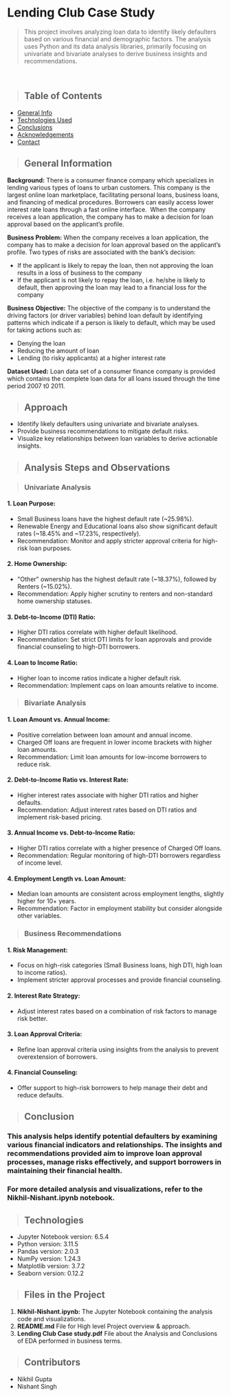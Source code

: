 # Lending Club Case Study
> This project involves analyzing loan data to identify likely defaulters based on various financial and demographic factors. The analysis uses Python and its data analysis libraries, primarily focusing on univariate and bivariate analyses to derive business insights and recommendations.

<br>

>## Table of Contents
* [General Info](#general-information)
* [Technologies Used](#technologies)
* [Conclusions](#conclusions)
* [Acknowledgements](#acknowledgements)
* [Contact](#contact)

>## General Information
**Background:**
  There is a consumer finance company which specializes in lending various types of loans to urban customers. This company is the largest online loan marketplace, facilitating personal loans, business loans, and financing of medical procedures. Borrowers can easily access lower interest rate loans through a fast online interface. 
When the company receives a loan application, the company has to make a decision for loan approval based on the applicant’s profile. 

**Business Problem:**
When the company receives a loan application, the company has to make a decision for loan approval based on the applicant’s profile. Two types of risks are associated with the bank’s decision:
- If the applicant is likely to repay the loan, then not approving the loan results in a loss of business to the company
- If the applicant is not likely to repay the loan, i.e. he/she is likely to default, then approving the loan may lead to a financial loss for the company

**Business Objective:**
The objective of the company is to understand the driving factors (or driver variables) behind loan default by identifying patterns which indicate if a person is likely to default, which may be used for taking actions such as:
- Denying the loan
- Reducing the amount of loan
- Lending (to risky applicants) at a higher interest rate

**Dataset Used:**
Loan data set of a consumer finance company is provided which contains the complete loan data for all loans issued through the time period 2007 t0 2011.

>## Approach
 - Identify likely defaulters using univariate and bivariate analyses.
 - Provide business recommendations to mitigate default risks.
 - Visualize key relationships between loan variables to derive actionable insights.


>## Analysis Steps and Observations

>### Univariate Analysis

#### 1. Loan Purpose:

 - Small Business loans have the highest default rate (~25.98%).
 - Renewable Energy and Educational loans also show significant default rates (~18.45% and ~17.23%, respectively).
 - Recommendation: Monitor and apply stricter approval criteria for high-risk loan purposes.

#### 2. Home Ownership:

 - "Other" ownership has the highest default rate (~18.37%), followed by Renters (~15.02%).
 - Recommendation: Apply higher scrutiny to renters and non-standard home ownership statuses.

#### 3. Debt-to-Income (DTI) Ratio:

 - Higher DTI ratios correlate with higher default likelihood.
 - Recommendation: Set strict DTI limits for loan approvals and provide financial counseling to high-DTI borrowers.

#### 4. Loan to Income Ratio:

  - Higher loan to income ratios indicate a higher default risk.
  - Recommendation: Implement caps on loan amounts relative to income.

>### Bivariate Analysis
#### 1. Loan Amount vs. Annual Income:

 - Positive correlation between loan amount and annual income.
 - Charged Off loans are frequent in lower income brackets with higher loan amounts.
 - Recommendation: Limit loan amounts for low-income borrowers to reduce risk.

#### 2. Debt-to-Income Ratio vs. Interest Rate:

 - Higher interest rates associate with higher DTI ratios and higher defaults.
 - Recommendation: Adjust interest rates based on DTI ratios and implement risk-based pricing.
#### 3. Annual Income vs. Debt-to-Income Ratio:

 - Higher DTI ratios correlate with a higher presence of Charged Off loans.
 - Recommendation: Regular monitoring of high-DTI borrowers regardless of income level.
#### 4. Employment Length vs. Loan Amount:

- Median loan amounts are consistent across employment lengths, slightly higher for 10+ years.
- Recommendation: Factor in employment stability but consider alongside other variables.

>### Business Recommendations
#### 1. Risk Management:

- Focus on high-risk categories (Small Business loans, high DTI, high loan to income ratios).
- Implement stricter approval processes and provide financial counseling.
#### 2. Interest Rate Strategy:

 - Adjust interest rates based on a combination of risk factors to manage risk better.
#### 3. Loan Approval Criteria:

 - Refine loan approval criteria using insights from the analysis to prevent overextension of borrowers.
#### 4. Financial Counseling:

 - Offer support to high-risk borrowers to help manage their debt and reduce defaults.

>## Conclusion
### This analysis helps identify potential defaulters by examining various financial indicators and relationships. The insights and recommendations provided aim to improve loan approval processes, manage risks effectively, and support borrowers in maintaining their financial health.

### For more detailed analysis and visualizations, refer to the Nikhil-Nishant.ipynb notebook.

> ## Technologies
- Jupyter Notebook version:  6.5.4
- Python version:  3.11.5 
- Pandas version:  2.0.3
- NumPy version:  1.24.3
- Matplotlib version:  3.7.2
- Seaborn version:  0.12.2

> ## Files in the Project
 1. **Nikhil-Nishant.ipynb:** The Jupyter Notebook containing the analysis code and visualizations.
 2. **README.md** File for High level Project overview & approach.
 3. **Lending Club Case study.pdf** File about the Analysis and Conclusions of EDA performed in business terms.

> ## Contributors
- Nikhil Gupta
- Nishant Singh

